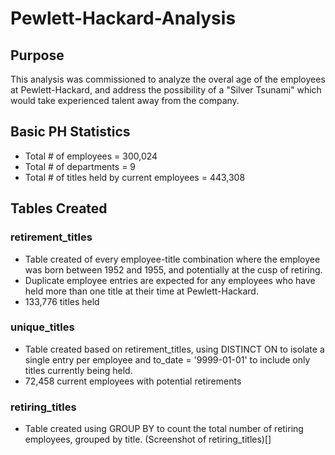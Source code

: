 # Pewlett-Hackard-Analysis
## Purpose
This analysis was commissioned to analyze the overal age of the employees at Pewlett-Hackard, and address the possibility of a "Silver Tsunami" which would take experienced talent away from the company.
## Basic PH Statistics
- Total # of employees = 300,024
- Total # of departments = 9
- Total # of titles held by current employees = 443,308
## Tables Created
### retirement_titles
- Table created of every employee-title combination where the employee was born between 1952 and 1955, and potentially at the cusp of retiring.
- Duplicate employee entries are expected for any employees who have held more than one title at their time at Pewlett-Hackard.
- 133,776 titles held
### unique_titles
- Table created based on retirement_titles, using DISTINCT ON to isolate a single entry per employee and to_date = '9999-01-01' to include only titles currently being held.
- 72,458 current employees with potential retirements
### retiring_titles
- Table created using GROUP BY to count the total number of retiring employees, grouped by title.
(Screenshot of retiring_titles)[]
###
